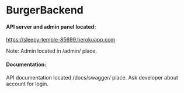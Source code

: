 # BurgerBackend
#### API server and admin panel located:

https://sleepy-temple-85699.herokuapp.com

Note: Admin located in /admin/ place.
#### Documentation:

API documentation located /docs/swagger/ place. Ask developer about
 account for login.

